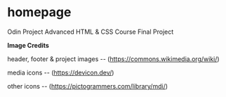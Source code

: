 # homepage
Odin Project Advanced HTML &amp; CSS Course Final Project




__Image Credits__

header, footer & project images --       (https://commons.wikimedia.org/wiki/)

media icons --                           (https://devicon.dev/)

other icons --                           (https://pictogrammers.com/library/mdi/)
